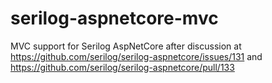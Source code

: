 # serilog-aspnetcore-mvc

MVC support for Serilog AspNetCore after discussion at https://github.com/serilog/serilog-aspnetcore/issues/131 and https://github.com/serilog/serilog-aspnetcore/pull/133


